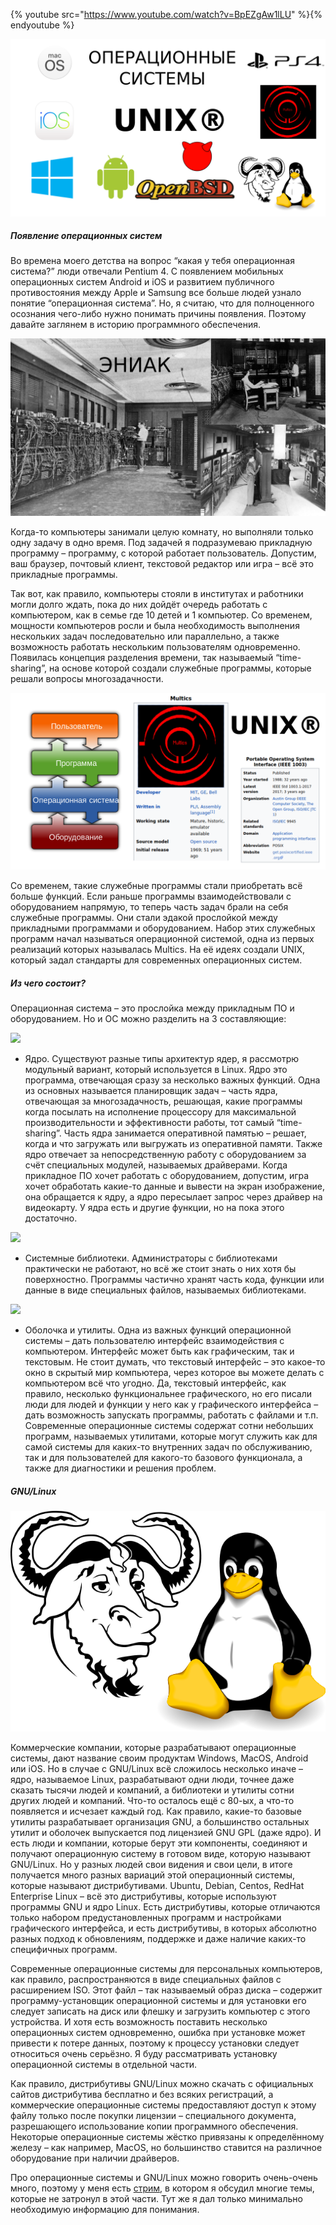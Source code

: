 {% youtube src="https://www.youtube.com/watch?v=BpEZgAw1lLU" %}{% endyoutube %}

![](images/01/logo.png)

##### Появление операционных систем

Во времена моего детства на вопрос “какая у тебя операционная система?” люди отвечали Pentium 4. C появлением мобильных операционных систем Android и iOS и развитием публичного противостояния между Apple и Samsung все больше людей узнало понятие “операционная система”.  Но, я считаю, что для полноценного осознания чего-либо нужно понимать причины появления. Поэтому давайте заглянем в историю программного обеспечения.

![](images/01/eniac.png)

Когда-то компьютеры занимали целую комнату, но выполняли только одну задачу в одно время. Под задачей я подразумеваю прикладную программу – программу, с которой работает пользователь. Допустим, ваш браузер, почтовый клиент, текстовой редактор или игра – всё это прикладные программы.

Так вот, как правило, компьютеры стояли в институтах и работники могли долго ждать, пока до них дойдёт очередь работать с компьютером, как в семье где 10 детей и 1 компьютер. Со временем, мощности компьютеров росли и была необходимость выполнения нескольких задач последовательно или параллельно, а также возможность работать нескольким пользователям одновременно. Появилась концепция разделения времени, так называемый “time-sharing”, на основе которой создали служебные программы, которые решали вопросы многозадачности.

![](images/01/os.png)

Со временем, такие служебные программы стали приобретать всё больше функций.  Если раньше программы взаимодействовали с оборудованием напрямую, то теперь часть задач брали на себя служебные программы. Они стали эдакой прослойкой между прикладными программами и оборудованием. Набор этих служебных программ начал называться операционной системой, одна из первых реализаций которых называлась Multics. На её идеях создали UNIX, который задал стандарты для современных операционных систем.

##### Из чего состоит?

Операционная система – это прослойка между прикладным ПО и оборудованием. Но и ОС можно разделить на 3 составляющие:

![](images/01/kernel.png)

- Ядро. Существуют разные типы архитектур ядер, я рассмотрю модульный вариант, который используется в Linux.  Ядро это программа, отвечающая сразу за несколько важных функций. Одна из основных называется планировщик задач – часть ядра, отвечающая за многозадачность, решающая, какие программы когда посылать на исполнение процессору для максимальной производительности и эффективности работы, тот самый “time-sharing”. Часть ядра занимается оперативной памятью – решает, когда и что загружать или выгружать из оперативной памяти. Также ядро отвечает за непосредственную работу с оборудованием за счёт специальных модулей, называемых драйверами. Когда прикладное ПО хочет работать с оборудованием, допустим, игра хочет обработать какие-то данные и вывести на экран изображение, она обращается к ядру, а ядро пересылает запрос через драйвер на видеокарту. У ядра есть и другие функции, но на пока этого достаточно.

![](images/01/libs.png)

- Системные библиотеки. Администраторы с библиотеками практически не работают, но всё же стоит знать о них хотя бы поверхностно. Программы частично хранят часть кода, функции или данные в виде специальных файлов, называемых библиотеками.

![](images/01/shell.png)

- Оболочка и утилиты. Одна из важных функций операционной системы – дать пользователю интерфейс взаимодействия с компьютером. Интерфейс может быть как графическим, так и текстовым. Не стоит думать, что текстовый интерфейс – это какое-то окно в скрытый мир компьютера, через которое вы можете делать с компьютером всё что угодно. Да, текстовый интерфейс, как правило, несколько функциональнее графического, но его писали люди для людей и функции у него как у графического интерфейса – дать возможность запускать программы, работать с файлами и т.п. Современные операционные системы содержат сотни небольших программ, называемых утилитами, которые могут служить как для самой системы для каких-то внутренних задач по обслуживанию, так и для пользователей для какого-то базового функционала, а также для диагностики и решения проблем.

##### GNU/Linux

![](images/01/gnu-linux.png)

Коммерческие компании, которые разрабатывают операционные системы, дают название своим продуктам Windows, MacOS, Android или iOS. Но в случае с GNU/Linux всё сложилось несколько иначе – ядро, называемое Linux, разрабатывают одни люди, точнее даже сказать тысячи людей и компаний, а библиотеки и утилиты сотни других людей и компаний. Что-то осталось ещё с 80-ых, а что-то появляется и исчезает каждый год. Как правило, какие-то базовые утилиты разрабатывает организация GNU, а большинство остальных утилит и оболочек выпускается под лицензией GNU GPL (даже ядро). И есть люди и компании, которые берут эти компоненты, соединяют и получают операционную систему в готовом виде, которую называют GNU/Linux. Но у разных людей свои видения и свои цели, в итоге получается много разных вариаций этой операционный системы, которые называют дистрибутивами. Ubuntu, Debian, Centos, RedHat Enterprise Linux – всё это дистрибутивы, которые используют программы GNU и ядро Linux. Есть дистрибутивы, которые отличаются только набором предустановленных программ и настройками графического интерфейса, и есть дистрибутивы, в которых абсолютно разных подход к обновлениям, поддержке и даже наличие каких-то специфичных программ.

Современные операционные системы для персональных компьютеров, как правило, распространяются в виде специальных файлов с расширением ISO. Этот файл – так называемый образ диска – содержит программу-установщик операционной системы и для установки его следует записать на диск или флешку и загрузить компьютер с этого устройства. И хотя есть возможность поставить несколько операционных систем одновременно, ошибка при установке может привести к потере данных, поэтому к процессу установки следует относиться очень серьёзно. Я буду рассматривать установку операционной системы в отдельной части.

Как правило, дистрибутивы GNU/Linux можно скачать с официальных сайтов дистрибутива бесплатно и без всяких регистраций, а коммерческие операционные системы предоставляют доступ к этому файлу только после покупки лицензии – специального документа, разрешающего использование копии программного обеспечения. Некоторые операционные системы жёстко привязаны к определённому железу – как например, MacOS, но большинство ставится на различное оборудование при наличии драйверов.

Про операционные системы и GNU/Linux можно говорить очень-очень много, поэтому у меня есть [стрим](https://youtu.be/HJEJm6pXrx0), в котором я обсудил многие темы, которые не затронул в этой части. Тут же я дал только минимально необходимую информацию для понимания.
